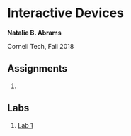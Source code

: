 # Interactive Devices

**Natalie B. Abrams**

Cornell Tech, Fall 2018

## Assignments 
1. 


## Labs
1. [Lab 1](https://github.com/nabrams/IDD-Fa18-Lab1/blob/master/README.md)
